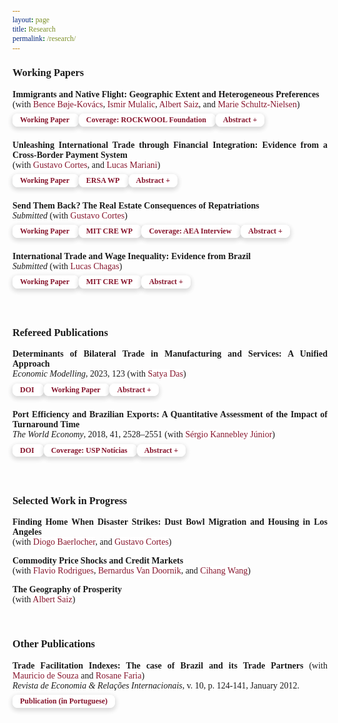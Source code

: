```yaml
---
layout: page
title: Research
permalink: /research/
---
```


<style>

 html * {
        font-family: Cambria,Georgia,serif;
      }

   .iframe-container {
    padding-top: 56.25%;
    position: relative;
   }

  .iframe-container iframe {
    border: 0;
    height: 100%;
    width: 100%;
    position: absolute;
    top: 0;
    left: 0;
  }

  .button {
     border: none;
     color: white;
     padding: 8px 32px;
     text-align: center;
     text-decoration: none;
     display: inline-block;
     font-size: 16px;
     margin: 0px 0px;
     transition-duration: 0.4s;
     cursor: pointer;
}

 .button-1 {
  background-color: #FFFFFF;
  border: 0;
  border-radius: .5rem;
  box-sizing: border-box;
  /*color: #1f4071;*/
  color: #86152c;
  font-family: Cambria,Georgia,serif;
  font-size: .75rem;
  font-weight: 600;
  line-height: 1rem;
  padding: .2rem .75rem;
  text-align: center;
  text-decoration: none #D1D5DB solid;
  text-decoration-thickness: auto;
  box-shadow: 0 3px 9px 0 rgba(0, 0, 0, 0.1), 0 3px 6px 3px rgba(0, 0, 0, 0.06);
  transition-duration: 0.4s;
  margin: 0px 0px;
  cursor: pointer;
  user-select: none;
  -webkit-user-select: none;
  touch-action: manipulation;
  white-space: nowrap;
}

.button-1:hover {
  /* background-color: rgb(31, 64, 113);*/
  background-color: rgb(134, 21, 44);
  color: white;
}

.button-1:focus {
  outline: 2px solid transparent;
  outline-offset: 2px;
}

.button-1:focus-visible {
  box-shadow: none;
}

 .collapse{
  display:none
}

.collapse.in{
    display:block
  }

tr.collapse.in{
  display:table-row
}

tbody.collapse.in{
  display:table-row-group
}

.collapsing{
  position:relative;
  height:0;
  overflow:hidden;
  -webkit-transition-property:height,visibility;
  -o-transition-property:height,visibility;
  transition-property:height,visibility;
  -webkit-transition-duration:.35s;
  -o-transition-duration:.35s;
  transition-duration:.35s;
  -webkit-transition-timing-function:ease;
  -o-transition-timing-function:ease;
  transition-timing-function:ease
}

 p.ex1 {
  padding-top: 0em;
  padding-bottom: 0em;
  font-size:14px;
}

 a:link, a:visited {
  background-color: white;
  color: rgb(134, 21, 44);
  text-align: center;
  text-decoration: none;
  white-space: nowrap;
}

 a:hover {
   text-decoration:underline;
}

 .last-line {
    display: block;
    margin-left: 0px;
}

.header {
    display: flex;
    justify-content: space-between;
    align-items: center;
}

 </style>

### Working Papers

<p class="ex1" align="justify"> <b>Immigrants and Native Flight: Geographic Extent and Heterogeneous Preferences</b> <br> (with <a href="https://vbn.aau.dk/en/persons/147685" target="_blank"> Bence B&#248;je-Kov&#225;cs</a>, <a href="https://www.cbs.dk/en/research/departments-and-centres/department-of-economics/staff/imueco" target="_blank">Ismir Mulalic</a>, <a href="https://scholar.google.com/citations?user=UXEZZS0AAAAJ&hl=en" target="_blank">Albert Saiz</a>, and <a href="https://en.rockwoolfonden.dk/employees/marie-louise-schultz-nielsen/" target="_blank">Marie Schultz-Nielsen</a>) <br>
<a class="button-1" role="button" href="/files/research/immigrants_and_native_flight.pdf" target="_blank" style="line-height:35px; text-decoration: none">Working Paper <i class="fa-regular fa-file-lines"></i></a>
<a class="button-1" role="button" href="https://rockwoolfonden.dk/udgivelser/naar-ikke-vestlige-indvandrere-flytter-ind-flytter-danskerne-langsomt-ud/" target="_blank" style="line-height:35px; text-decoration: none">Coverage:  ROCKWOOL Foundation <i class="fa fa-external-link"></i></a>
<a class="button-1" role="button" data-toggle="collapse" data-target="#abs6" style="line-height:35px; text-decoration: none">Abstract +</a>
  <div id="abs6" class="collapse">
    <div style="padding-left: 30px;">
   <p style="font-size:13px" align="justify">Is ethnic segregation in Europe driven by native flight or immigrant self-isolation? If the former, which natives avoid immigrants? Which immigrants? What is the geographic scope of homophilic residential preferences? We answer these questions using a matched panel containing the universe of individuals and properties in Denmark from 1987 through 2017. We take advantage of the quasi-random nature of refugee placements and simulated exogenous Markov-chain predictions to generate experimental variation regarding local immigrant arrivals. We find strong evidence of native flight, even at the building level. Flight is stronger among the old and a reaction to the arrival of low-income immigrants. As neighborhoods become more immigrant-dense, housing prices decline, and subsequent move-ins are more likely to be other immigrants or young, low-income native citizens without children.</p>
  </div>
 </div></p>

<p class="ex1" align="justify"> <b>Unleashing International Trade through Financial Integration: Evidence from a Cross-Border Payment System</b> <br> (with <a href="https://sites.google.com/site/cortesgustavos" target="_blank"> Gustavo Cortes</a>, and <a href="https://sites.google.com/view/lucas-argentieri-mariani/" target="_blank">Lucas Mariani</a>)<br>
<a class="button-1" role="button" href="/files/research/financial_integration_and_trade.pdf" target="_blank" style="line-height:35px; text-decoration: none">Working Paper <i class="fa-regular fa-file-lines"></i></a>
 <a class="button-1" role="button" href="https://econrsa.org/publications/unleashing-international-trade-through-financial-integration-evidence-from-a-cross-border-payment-system/" target="_blank" style="line-height:35px; text-decoration: none">ERSA WP <i class="fa fa-external-link"></i></a>
<a class="button-1" role="button" data-toggle="collapse" data-target="#abs7" style="line-height:35px; text-decoration: none">Abstract +</a>
  <div id="abs7" class="collapse">
    <div style="padding-left: 30px;">
   <p style="font-size:13px" align="justify">Leveraging administrative firm-level data on the universe of South African exporters between 2010–2019, we document that cross-border payment integration catalyzes international trade by as much as standard tariff reductions. Using the staggered implementation of a Real-Time Gross Settlement (RTGS) system across 14 Southern African Development Community countries that facilitated cross-border payments among participating countries, we document that payment integration increases bilateral trade by about 34% within member countries. This economically significant effect is comparable to a reduction of 8.3 to 12.1 percentage points in tariffs. Crucially, we find no negative spillovers to non-participant trade partners after the system’s implementation. Effects on bilateral trade are only present for partners with low financial connections to South Africa through their bank branch network, destinations with domestic RTGS systems, and firms with high levels of financial dependence. Aggregate country-partner data further suggests the system leads to higher bilateral country trade volumes.</p>
  </div>
 </div></p>

<p class="ex1" align="justify"> <b>Send Them Back? The Real Estate Consequences of Repatriations</b>  <br> <em>Submitted</em> (with <a href="https://sites.google.com/site/cortesgustavos" target="_blank"> Gustavo Cortes</a>) <br>
<a class="button-1" role="button" href="/files/research/mexican_repatriation_and_real_estate.pdf" target="_blank" style="line-height:35px; text-decoration: none">Working Paper <i class="fa-regular fa-file-lines"></i></a>
<a class="button-1" role="button" href="https://ssrn.com/abstract=4655273" target="_blank" style="line-height:35px; text-decoration: none">MIT CRE WP <i class="fa fa-external-link"></i></a>
<a class="button-1" role="button" href="https://www.aeaweb.org/conference/videos/2020/vinicios-sant-anna" target="_blank" style="line-height:35px; text-decoration: none">Coverage: AEA Interview <i class="fa fa-external-link"></i></a>
<a class="button-1" role="button" data-toggle="collapse" data-target="#abs1" style="line-height:35px; text-decoration: none">Abstract +</a>
  <div id="abs1" class="collapse">
    <div style="padding-left: 30px;">
   <p style="font-size:13px" align="justify">We study the mass repatriation of Mexicans in the 1930s and how it affected U.S. housing markets. Developing a novel automated matching algorithm to link houses across the 1930 and 1940 Censuses, we show that repatriating Mexicans during the Great Depression negatively affected U.S. cities' real estate outcomes. The Mexican outflow led to a significant fall in house values and rents of properties previously occupied by Mexicans, with negative spillovers on the house values of U.S.-born neighbors. Crucially, when assessing the consequences to city-level housing markets, we show that repatriations depressed aggregate housing wealth growth. Our results uncover a persistent footprint of repatriation policies on individual and aggregate housing wealth.</p>
  </div>
 </div></p>

<p class="ex1" align="justify"> <b>International Trade and Wage Inequality: Evidence from Brazil</b> <br> <em>Submitted</em> (with <a href="https://sites.google.com/view/lucassquarizechagas/home" target="_blank">Lucas Chagas</a>) <br>
<a class="button-1" role="button" href="/files/research/trade_and_wage_inequality.pdf" target="_blank" style="line-height:35px; text-decoration: none">Working Paper <i class="fa-regular fa-file-lines"></i></a> <a class="button-1" role="button" href="https://ssrn.com/abstract=4402333" target="_blank" style="line-height:35px; text-decoration: none">MIT CRE WP <i class="fa fa-external-link"></i></a>  <a class="button-1" role="button" data-toggle="collapse" data-target="#abs3" style="line-height:35px; text-decoration: none">Abstract +</a>
  <div id="abs3" class="collapse">
    <div style="padding-left: 30px;">
   <p style="font-size:13px" align="justify">We study the effect of the bilateral trade integration with China on wage inequality in Brazil. Previous studies have documented the contribution of trade opening to the decline in inequality since the 1990s, driven primarily by cross-firm pay differences. We find a sharper reduction in wage inequality over the 2000s, parallel to China’s accession to the WTO. Our reduced-form analysis of the China shock suggests that some firms are harmed by import competition, while others profit from increased exports and cheaper inputs. We rationalize these patterns by extending the theoretical framework of Helpman et al. (2017) to include sector heterogeneity in trade exposure and firm-level selection into imports. Our calibrated model indicates that the rise of China led to a reduction in cross-firm wage inequality in Brazil since the cross-sectoral effect&mdash;which tends to benefit low-wage sectors and hurt high-wage sectors&mdash;dominates the within-sector increase in inequality due to a rise in importers and exporters.</p>
   </div>
 </div></p>

<br>

### Refereed Publications

<p class="ex1" align="justify"> <b>Determinants of Bilateral Trade in Manufacturing and Services: A Unified Approach</b>   <br> <em>Economic Modelling</em>, 2023, 123 (with <a href="https://www.satyapdas.com" target="_blank">Satya Das</a>)<br>
<a class="button-1" role="button" href="https://authors.elsevier.com/sd/article/S0264-9993(23)00058-5" target="_blank" style="line-height:35px; text-decoration: none">DOI <i class="fa fa-external-link"></i></a> 
<a class="button-1" role="button" href="/files/research/gravity_manufacturing_and_services.pdf" target="_blank" style="line-height:35px; text-decoration: none">Working Paper <i class="fa-regular fa-file-lines"></i></a>
<a class="button-1" role="button" data-toggle="collapse" data-target="#abs4" style="line-height:35px; text-decoration: none">Abstract +</a>
<div id="abs4" class="collapse">
    <div style="padding-left: 30px;">
   <p style="font-size:13px" align="justify">This paper studies how and why the bilateral trades in manufacturing and services differ in their response to  changes in the determinants, both theoretically and empirically. We build a unified theoretical framework that incorporates a demand bias towards services and a difference in the degree of national product differentiation between the two product groups. Estimation results support the theoretical predictions. The empirical model includes, among others, two non-standard trade-cost variables: a measure of internet penetration and virtual proximity (the number of bilateral hyperlinks). An important finding is that virtual proximity&mdash;thus far ignored in most gravity models&mdash;is a strong predictor of aggregate trade in both services and manufacturing. Also, physical distance is an important determinant of bilateral trade in manufacturing and services, even while controlling for virtual proximity.</p>
   </div>
 </div></p>

<p class="ex1" align="justify"><b>Port Efficiency and Brazilian Exports: A Quantitative Assessment of the Impact of Turnaround Time</b> <br> <em> The World Economy</em>, 2018, 41, 2528–2551 (with <a href="https://scholar.google.com.br/citations?user=dqFJND9idb0C&hl=en" target="_blank"> Sérgio Kannebley Júnior</a>) <br>
<a class="button-1" role="button" href="https://doi.org/10.1111/twec.12654" target="_blank" style="line-height:35px; text-decoration: none">DOI <i class="fa fa-external-link"></i></a> 
<a class="button-1" role="button" href="https://www5.usp.br/noticias/sociedade/portos-mais-ageis-podem-aumentar-exportacoes-brasileiras/" target="_blank" style="line-height:35px; text-decoration: none">Coverage: USP Notícias <i class="fa fa-external-link"></i></a>
<a class="button-1" role="button" data-toggle="collapse" data-target="#abs5" style="line-height:35px; text-decoration: none">Abstract +</a>
  <div id="abs5" class="collapse">
    <div style="padding-left: 30px;">
   <p style="font-size:13px" align="justify">We study the role of port efficiency on international trade, estimating the impact of vessel turnaround time on Brazilian exports. The main empirical challenge is to control for non-observed local factors that determine trade flows. This paper addresses this challenge by combining detailed data of Brazilian exports with an empirical strategy that allows us to control for various unobserved local determinants of exports. We use a unique database with vessel turnaround time at each port and city-level exports, including information on the Brazilian port used, the destination country, and products. The empirical strategy relies on a difference-gravity equation to explore the variation in port procedures turnaround. This approach controls for unobserved characteristics and determinants common to geographically close cities, exporting the same product to the same destination country. The results suggest that port delays are associated with decreased volumes of exports and decreased product variety. We find that each additional hour of port procedure delay is equivalent to a reduction in relative local exports of 2%. On average, a 10% relative reduction in vessel turnaround time increases the number of exported product categories by 1%. Our findings suggest that delays in port procedures represent costs to Brazilian exporters, affecting both the intensive and extensive margins of trade.</p>
  </div>
 </div></p>

<br>

### Selected Work in Progress

<p class="ex1" align="justify"> <b>Finding Home When Disaster Strikes: Dust Bowl Migration and Housing in Los Angeles</b> <br> (with <a href="https://diogobaerlocher.github.io/" target="_blank">Diogo Baerlocher</a>, and <a href="https://sites.google.com/site/cortesgustavos" target="_blank"> Gustavo Cortes</a>)</p>

<p class="ex1" align="justify"> <b>Commodity Price Shocks and Credit Markets</b> <br> (with <a href="https://sites.google.com/view/frodrigues/home" target="_blank"> Flavio Rodrigues</a>, <a href="https://www.bis.org/author/bernardus_f_nazar_van_doornik.htm" target="_blank"> Bernardus Van Doornik</a>, and <a href="https://sites.google.com/view/cihangwang/home" target="_blank">Cihang Wang</a>)</p>

<p class="ex1" align="justify"> <b>The Geography of Prosperity</b> <br> (with <a href="https://scholar.google.com/citations?user=UXEZZS0AAAAJ&hl=en" target="_blank">Albert Saiz</a>)</p>

<br>

### Other Publications

<p class="ex1" align="justify"> 
   <b>Trade Facilitation Indexes: The case of Brazil and its Trade Partners</b> (with <a href="https://scholar.google.com.br/citations?user=ceqK-1QAAAAJ&hl=en" target="_blank">Mauricio de Souza</a> and <a href="https://scholar.google.com.br/citations?user=bnfF3IEAAAAJ&hl=en" target="_blank">Rosane Faria</a>) <br> <em>Revista de Economia & Relações Internacionais</em>, v. 10, p. 124-141, January 2012. <br>
   <a class="button-1" role="button" href="/files/research/indicadores_facilitacao.pdf" target="_blank" style="line-height:35px; text-decoration: none">Publication (in Portuguese) <i class="fa-regular fa-file-lines"></i></a> </p>
